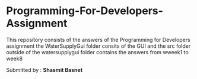 # Programming-For-Developers-Assignment
This repository consists of the answers of the Programming for Developers assignment 
the WaterSupplyGui folder consits of the GUI and the src folder outside of the watersupplygui folder contains the answers from wweek1 to week8


Submitted by :
<b>Shasmit Basnet </b>
